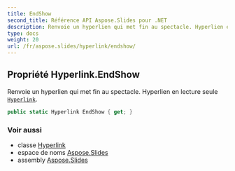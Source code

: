 ```yaml
---
title: EndShow
second_title: Référence API Aspose.Slides pour .NET
description: Renvoie un hyperlien qui met fin au spectacle. Hyperlien en lecture seule aspose.slides/hyperlink.
type: docs
weight: 20
url: /fr/aspose.slides/hyperlink/endshow/
---
```


## Propriété Hyperlink.EndShow

Renvoie un hyperlien qui met fin au spectacle. Hyperlien en lecture seule [`Hyperlink`](../../hyperlink).

```csharp
public static Hyperlink EndShow { get; }
```

### Voir aussi

* classe [Hyperlink](../../hyperlink)
* espace de noms [Aspose.Slides](../../hyperlink)
* assembly [Aspose.Slides](../../../)

<!-- NE PAS MODIFIER : généré par xmldocmd pour Aspose.Slides.dll -->